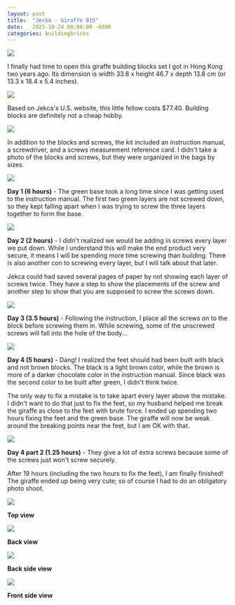 ```yaml
---
layout: post
title:  "Jecka - Giraffe 01S"
date:   2021-10-24 00:00:00 -0800
categories: buildingbricks
---
```


![](https://i.imgur.com/SNP3UI2.jpg)

I finally had time to open this giraffe building blocks set I got in Hong Kong two years ago. Its dimension is width 33.8 x height 46.7 x depth 13.8 cm (or 13.3 x 18.4 x 5.4 inches).

![](https://i.imgur.com/U5Qzraa.jpg)

Based on Jekca's U.S. website, this little fellow costs $77.40. Building blocks are definitely not a cheap hobby.

![](https://i.imgur.com/JuGCG2F.jpg)

In addition to the blocks and screws, the kit included an instruction manual, a screwdriver, and a screws measurement reference card. I didn't take a photo of the blocks and screws, but they were organized in the bags by sizes.

![](https://i.imgur.com/0TMyUOC.jpg)

**Day 1 (6 hours)** - The green base took a long time since I was getting used to the instruction manual. The first two green layers are not screwed down, so they kept falling apart when I was trying to screw the three layers together to form the base.

![](https://i.imgur.com/jXSrChQ.jpg)

**Day 2 (2 hours)** - I didn't realized we would be adding in screws every layer we put down. While I understand this will make the end product very secure, it means I will be spending more time screwing than building. There is also another con to screwing every layer, but I will talk about that later.

Jekca could had saved several pages of paper by not showing each layer of screws twice. They have a step to show the placements of the screw and another step to show that you are supposed to screw the screws down.

![](https://i.imgur.com/BD89Hxf.jpg)

**Day 3 (3.5 hours)** \- Following the instruction, I place all the screws on to the block before screwing them in. While screwing, some of the unscrewed screws will fall into the hole of the body...

![](https://i.imgur.com/3OPh3hX.jpg)

**Day 4 (5 hours)** \- Dang! I realized the feet should had been built with black and not brown blocks. The black is a light brown color, while the brown is more of a darker chocolate color in the instruction manual. Since black was the second color to be built after green, I didn't think twice.

The only way to fix a mistake is to take apart every layer above the mistake. I didn't want to do that just to fix the feet, so my husband helped me break the giraffe as close to the feet with brute force. I ended up spending two hours fixing the feet and the green base. The giraffe will now be weak around the breaking points near the feet, but I am OK with that.

![](https://i.imgur.com/vOCVROE.jpg)

**Day 4 part 2 (1.25 hours)** - They give a lot of extra screws because some of the screws just won't screw securely.

After 19 hours (including the two hours to fix the feet), I am finally finished! The giraffe ended up being very cute; so of course I had to do an obligatory photo shoot.

![](https://i.imgur.com/X6dDSAa.jpg)

**Top view**

![](https://i.imgur.com/jIOmICr.jpg)

**Back view**

![](https://i.imgur.com/dhYbvyM.jpg)

**Back side view**

![](https://i.imgur.com/r8zlVmp.jpg)

**Front side view**

